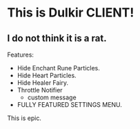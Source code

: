 # This is Dulkir CLIENT!
## I do not think it is a rat. 

Features:
- Hide Enchant Rune Particles.
- Hide Heart Particles.
- Hide Healer Fairy.
- Throttle Notifier
  - custom message
- FULLY FEATURED SETTINGS MENU.

This is epic.
